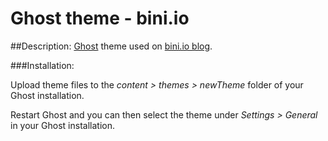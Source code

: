 # Ghost theme - bini.io

##Description:
[Ghost](https://github.com/TryGhost/Ghost) theme used on [bini.io blog](https://blog.bini.io).

###Installation:

Upload theme files to the *content > themes > newTheme* folder of your Ghost installation.

Restart Ghost and you can then select the theme under *Settings > General* in your Ghost installation.